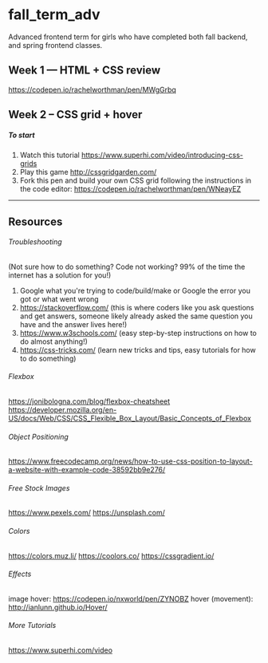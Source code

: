 # fall_term_adv
Advanced frontend term for girls who have completed both fall backend, and spring frontend classes.

## Week 1 — HTML + CSS review
https://codepen.io/rachelworthman/pen/MWgGrbq

## Week 2 – CSS grid + hover
##### To start
1. Watch this tutorial https://www.superhi.com/video/introducing-css-grids
2. Play this game http://cssgridgarden.com/
3. Fork this pen and build your own CSS grid following the instructions in the code editor: https://codepen.io/rachelworthman/pen/WNeayEZ

_____________

## Resources
###### Troubleshooting 
(Not sure how to do something? Code not working? 99% of the time the internet has a solution for you!)
1. Google what you're trying to code/build/make or Google the error you got or what went wrong
2. https://stackoverflow.com/ (this is where coders like you ask questions and get answers, someone likely already asked the same question you have and the answer lives here!)
3. https://www.w3schools.com/ (easy step-by-step instructions on how to do almost anything!) 
4. https://css-tricks.com/ (learn new tricks and tips, easy tutorials for how to do something)

###### Flexbox
https://jonibologna.com/blog/flexbox-cheatsheet
https://developer.mozilla.org/en-US/docs/Web/CSS/CSS_Flexible_Box_Layout/Basic_Concepts_of_Flexbox

###### Object Positioning
https://www.freecodecamp.org/news/how-to-use-css-position-to-layout-a-website-with-example-code-38592bb9e276/

###### Free Stock Images
https://www.pexels.com/
https://unsplash.com/

###### Colors
https://colors.muz.li/
https://coolors.co/
https://cssgradient.io/

###### Effects
image hover: https://codepen.io/nxworld/pen/ZYNOBZ
hover (movement): http://ianlunn.github.io/Hover/

###### More Tutorials
https://www.superhi.com/video
